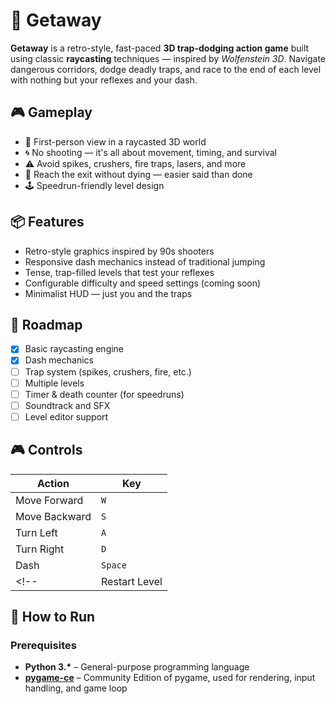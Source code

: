 # 🐺 Getaway

**Getaway** is a retro-style, fast-paced **3D trap-dodging action game** built using classic **raycasting** techniques — inspired by *Wolfenstein 3D*. Navigate dangerous corridors, dodge deadly traps, and race to the end of each level with nothing but your reflexes and your dash.

## 🎮 Gameplay

- 🔲 First-person view in a raycasted 3D world
- 🌀 No shooting — it's all about movement, timing, and survival
- ⚠️ Avoid spikes, crushers, fire traps, lasers, and more
- 🚪 Reach the exit without dying — easier said than done
- 🕹️ Speedrun-friendly level design


## 📦 Features

- Retro-style graphics inspired by 90s shooters
- Responsive dash mechanics instead of traditional jumping
- Tense, trap-filled levels that test your reflexes
- Configurable difficulty and speed settings (coming soon)
- Minimalist HUD — just you and the traps

## 🚧 Roadmap

- [x] Basic raycasting engine
- [x] Dash mechanics
- [ ] Trap system (spikes, crushers, fire, etc.)
- [ ] Multiple levels
- [ ] Timer & death counter (for speedruns)
- [ ] Soundtrack and SFX
- [ ] Level editor support

## 🎮 Controls

| Action        | Key        |
|---------------|------------|
| Move Forward  | `W`        |
| Move Backward | `S`        |
| Turn Left     | `A`        |
| Turn Right    | `D`        |
| Dash          | `Space`    |
<!-- | Restart Level | `R`        | -->

## 🚀 How to Run

### Prerequisites

- **Python 3.\*** – General-purpose programming language
- **[pygame-ce](https://github.com/pygame-community/pygame-ce)** – Community Edition of pygame, used for rendering, input handling, and game loop
